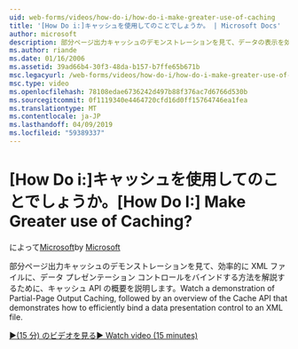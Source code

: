 ```yaml
---
uid: web-forms/videos/how-do-i/how-do-i-make-greater-use-of-caching
title: '[How Do i:]キャッシュを使用してのことでしょうか。 | Microsoft Docs'
author: microsoft
description: 部分ページ出力キャッシュのデモンストレーションを見て、データの表示を効率的にバインドする方法を解説するために、キャッシュ API の概要を説明しています.
ms.author: riande
ms.date: 01/16/2006
ms.assetid: 39ad66b4-30f3-48da-b157-b7ffe65b671b
msc.legacyurl: /web-forms/videos/how-do-i/how-do-i-make-greater-use-of-caching
msc.type: video
ms.openlocfilehash: 78108edae6736242d497b88f376ac7d6766d530b
ms.sourcegitcommit: 0f1119340e4464720cfd16d0ff15764746ea1fea
ms.translationtype: MT
ms.contentlocale: ja-JP
ms.lasthandoff: 04/09/2019
ms.locfileid: "59389337"
---
```

# <a name="how-do-i-make-greater-use-of-caching"></a><span data-ttu-id="f2cd8-104">[How Do i:]キャッシュを使用してのことでしょうか。</span><span class="sxs-lookup"><span data-stu-id="f2cd8-104">[How Do I:] Make Greater use of Caching?</span></span>

<span data-ttu-id="f2cd8-105">によって[Microsoft](https://github.com/microsoft)</span><span class="sxs-lookup"><span data-stu-id="f2cd8-105">by [Microsoft](https://github.com/microsoft)</span></span>

<span data-ttu-id="f2cd8-106">部分ページ出力キャッシュのデモンストレーションを見て、効率的に XML ファイルに、データ プレゼンテーション コントロールをバインドする方法を解説するために、キャッシュ API の概要を説明します。</span><span class="sxs-lookup"><span data-stu-id="f2cd8-106">Watch a demonstration of Partial-Page Output Caching, followed by an overview of the Cache API that demonstrates how to efficiently bind a data presentation control to an XML file.</span></span>

[<span data-ttu-id="f2cd8-107">&#9654;(15 分) のビデオを見る</span><span class="sxs-lookup"><span data-stu-id="f2cd8-107">&#9654; Watch video (15 minutes)</span></span>](https://channel9.msdn.com/Blogs/ASP-NET-Site-Videos/how-do-i-make-greater-use-of-caching)
